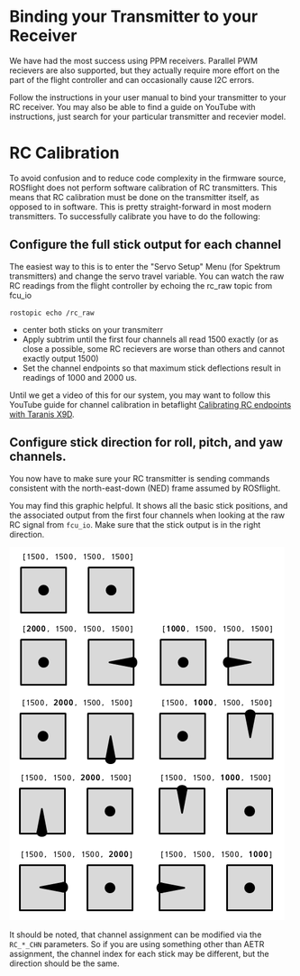 # Binding your Transmitter to your Receiver

We have had the most success using PPM receivers.  Parallel PWM recievers are also supported, but they actually require more effort on the part of the flight controller and can occasionally cause I2C errors.

Follow the instructions in your user manual to bind your transmitter to your RC receiver.  You may also be able to find a guide on YouTube with instructions, just search for your particular transmitter and recevier model.

# RC Calibration

To avoid confusion and to reduce code complexity in the firmware source, ROSflight does not perform software calibration of RC transmitters.  This means that RC calibration must be done on the transmitter itself, as opposed to in software.  This is pretty straight-forward in most modern transmitters.  To successfully calibrate you have to do the following:

## Configure the full stick output for each channel

The easiest way to this is to enter the "Servo Setup" Menu (for Spektrum transmitters) and change the servo travel variable.  You can watch the raw RC readings from the flight controller by echoing the rc_raw topic from fcu_io

```
rostopic echo /rc_raw
```

* center both sticks on your transmiterr
* Apply subtrim until the first four channels all read 1500 exactly (or as close a possible, some RC recievers are worse than others and cannot exactly output 1500) 
* Set the channel endpoints so that maximum stick deflections result in readings of 1000 and 2000 us. 

Until we get a video of this for our system, you may want to follow this YouTube guide for channel calibration in betaflight [Calibrating RC endpoints with Taranis X9D](https://www.youtube.com/watch?v=nDsNWZgxmw4&t=186s).

## Configure stick direction for roll, pitch, and yaw channels.

You now have to make sure your RC transmitter is sending commands consistent with the north-east-down (NED) frame assumed by ROSflight.

You may find this graphic helpful.  It shows all the basic stick positions, and the associated output from the first four channels when looking at the raw RC signal from `fcu_io`.  Make sure that the stick output is in the right direction.

![stick_image](images/sticks.png)

It should be noted, that channel assignment can be modified via the `RC_*_CHN` parameters.  So if you are using something other than AETR assignment, the channel index for each stick may be different, but the direction should be the same.

